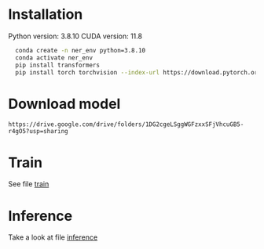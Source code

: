 # Installation
Python version: 3.8.10
CUDA version: 11.8
```bash
  conda create -n ner_env python=3.8.10 
  conda activate ner_env
  pip install transformers
  pip install torch torchvision --index-url https://download.pytorch.org/whl/cu118
```

# Download model
```
https://drive.google.com/drive/folders/1DG2cgeLSggWGFzxxSFjVhcuGB5-r4gO5?usp=sharing
```

# Train
See file [train](./notebooks/train.ipynb)

# Inference
Take a look at file [inference](./notebooks/inference.ipynb)

